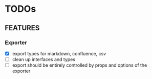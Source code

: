 # TODOs

## FEATURES

### Exporter
- [x] export types for markdown, confluence, csv
- [ ] clean up interfaces and types
- [ ] export should be entirely controlled by props and options of the exporter